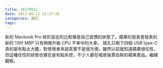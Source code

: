 ```yaml
---
title: 20170611
date: 2017-06-11 22:27:26
categories: 雜記
tags:
---
```


新的 Macbook Pro 終於設定的比較像是自己習慣的狀態了。蘋果的發表會發表的新的 13吋 MBP 只有稍微升級 CPU 不幸中的大幸。 插孔只剩下四個 USB type-C 真的是有點太大膽，對使用者來說其實不是很方便。雖然以前就知道蘋果很任性，但這種任性的狀態也實在是有點失控，不少人都在唱衰後賈伯斯的蘋果產品。繼續觀察。
